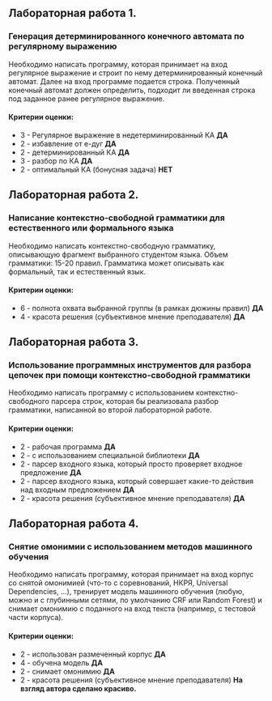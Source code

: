 ## Лабораторная работа 1.
### Генерация детерминированного конечного автомата по регулярному выражению

Необходимо написать программу, которая принимает на вход регулярное выражение и строит по нему детерминированный конечный автомат. Далее на вход программе подается строка. Полученный конечный автомат должен определить, подходит ли введенная строка под заданное ранее регулярное выражение.

#### Критерии оценки:
+ 3 - Регулярное выражение в недетерминированный КА **ДА**
+ 2 - избавление от е-дуг  **ДА**
+ 2 - детерминированный КА  **ДА**
+ 3 - разбор по КА  **ДА**
+ 2 - оптимальный КА (бонусная задача)  **НЕТ**

## Лабораторная работа 2.
### Написание контекстно-свободной грамматики для естественного или формального языка

Необходимо написать контекстно-свободную грамматику, описывающую фрагмент выбранного студентом языка. Объем грамматики: 15-20 правил. Грамматика может описывать как формальный, так и естественный язык.

#### Критерии оценки:
+ 6 - полнота охвата выбранной группы (в рамках дюжины правил) **ДА**
+ 4 - красота решения (субъективное мнение преподавателя) **ДА**

## Лабораторная работа 3.
### Использование программных инструментов для разбора цепочек при помощи контекстно-свободной грамматики

Необходимо написать программу с использованием контекстно-свободного парсера строк, которая бы реализовала разбор грамматики, написанной во второй лабораторной работе. 

#### Критерии оценки:
+ 2 - рабочая программа **ДА**
+ 2 - с использованием специальной библиотеки **ДА**
+ 2 - парсер входного языка, который просто проверяет входное предложение **ДА**
+ 2 - парсер входного языка, который совершает какие-то действия над входным предложением **ДА**
+ 2 - красота решения (субъективное мнение преподавателя) **ДА**


## Лабораторная работа 4.
### Снятие омонимии с использованием методов машинного обучения

Необходимо написать программу, которая принимает на вход корпус со снятой омонимией (что-то с соревнований, НКРЯ, Universal Dependencies, …), тренирует модель машинного обучения (любую, можно и с глубинными сетями, по умолчанию CRF или Random Forest) и снимает омонимию с поданного на вход текста (например, с тестовой части корпуса).

#### Критерии оценки:
+ 2 - использован размеченный корпус **ДА**
+ 4 - обучена модель **ДА**
+ 2 - снимает омонимию **ДА**
+ 2 - красота решения (субъективное мнение преподавателя) **На взгляд автора сделано красиво.**
